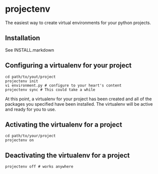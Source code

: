 projectenv
==========

The easiest way to create virtual environments for your python projects.

Installation
------------

See INSTALL.markdown

Configuring a virtualenv for your project
-----------------------------------------

    cd path/to/yout/project
    projectenv init
    vi environment.py # configure to your heart's content
    projectenv sync # This could take a while

At this point, a virtualenv for your project has been created and all of the
packages you specified have been installed. The virtualenv will be active and
ready for you to use.

Activating the virtualenv for a project
---------------------------------------

    cd path/to/your/project
    projectenv on

Deactivating the virtualenv for a project
-----------------------------------------

    projectenv off # works anywhere
